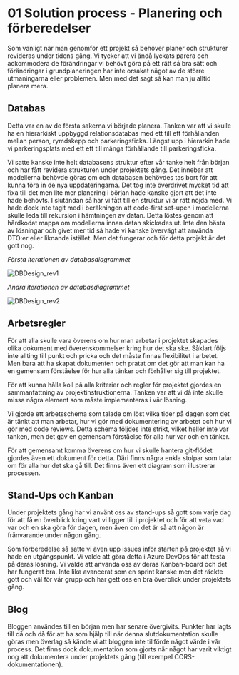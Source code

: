 # 01 Solution process - Planering och förberedelser

Som vanligt när man genomför ett projekt så behöver planer och strukturer revideras under tidens gång. Vi tycker att vi ändå lyckats parera och ackommodera de förändringar vi behövt göra på ett rätt så bra sätt och förändringar i grundplaneringen har inte orsakat något av de större utmaningarna eller problemen. Men med det sagt så kan man ju alltid planera mera.

## Databas

Detta var en av de första sakerna vi började planera. Tanken var att vi skulle ha en hierarkiskt uppbyggd relationsdatabas med ett till ett förhållanden mellan person, rymdskepp och parkeringsficka. Längst upp i hierarkin hade vi parkeringsplats med ett ett till många förhållande till parkeringsficka.

Vi satte kanske inte helt databasens struktur efter vår tanke helt från början och har fått revidera strukturen under projektets gång. Det innebar att modellerna behövde göras om och databasen behövdes tas bort för att kunna föra in de nya uppdateringarna. Det tog inte överdrivet mycket tid att fixa till det men lite mer planering i början hade kanske gjort att det inte hade behövts. I slutändan så har vi fått till en struktur vi är rätt nöjda med. Vi hade dock inte tagit med i beräkningen att code-first set-upen i modellerna skulle leda till rekursion i hämtningen av datan. Detta löstes genom att hårdkodat mappa om modellerna innan datan skickades ut. Inte den bästa av lösningar och givet mer tid så hade vi kanske övervägt att använda DTO:er eller liknande istället. Men det fungerar och för detta projekt är det gott nog.



*Första iterationen av databasdiagrammet*

![DBDesign_rev1](C:\Users\hampe\Repos\Skola\Molntjänster\Projekt\spacepark-grupp-1-spacepark\Documentation\DBDesign_rev1.PNG)

*Andra iterationen av databasdiagrammet*

![DBDesign_rev2](C:\Users\hampe\Repos\Skola\Molntjänster\Projekt\spacepark-grupp-1-spacepark\Documentation\DBDesign_rev2.PNG)





## Arbetsregler

För att alla skulle vara överens om hur man arbetar i projektet skapades olika dokument med överenskommelser kring hur det ska ske. Såklart följs inte allting till punkt och pricka och det måste finnas flexibilitet i arbetet. Men bara att ha skapat dokumenten och pratat om det gör att man kan ha en gemensam förståelse för hur alla tänker och förhåller sig till projektet.

För att kunna hålla koll på alla kriterier och regler för projektet gjordes en sammanfattning av projektinstruktionerna. Tanken var att vi då inte skulle missa några element som måste implementeras i vår lösning. 

[Projektsammanfattning]: C:\Users\hampe\Repos\Skola\Molntjänster\Projekt\spacepark-grupp-1-spacepark\Documentation\Projectoutlineandrules.md

Vi gjorde ett arbetsschema som talade om löst vilka tider på dagen som det är tänkt att man arbetar, hur vi gör med dokumentering av arbetet och hur vi gör med code reviews. Detta schema följdes inte strikt, vilket heller inte var tanken, men det gav en gemensam förståelse för alla hur var och en tänker. 

[Arbetsschema]: C:\Users\hampe\Repos\Skola\Molntjänster\Projekt\spacepark-grupp-1-spacepark\Documentation\Arbetsschema.md

För att gemensamt komma överens om hur vi skulle hantera git-flödet gjordes även ett dokument för detta. Däri finns några enkla stolpar som talar om för alla hur det ska gå till. Det finns även ett diagram som illustrerar processen. 

[Git-Flöde]: C:\Users\hampe\Repos\Skola\Molntjänster\Projekt\spacepark-grupp-1-spacepark\Documentation\GitWorkflowRules.md



## Stand-Ups och Kanban

Under projektets gång har vi använt oss av stand-ups så gott som varje dag för att få en överblick kring vart vi ligger till i projektet och för att veta vad var och en ska göra för dagen, men även om det är så att någon är frånvarande under någon gång.

[Stand-Ups]: C:\Users\hampe\Repos\Skola\Molntjänster\Projekt\spacepark-grupp-1-spacepark\Documentation\Stand-Up.md



Som förberedelse så satte vi även upp issues inför starten på projektet så vi hade en utgångspunkt. Vi valde att göra detta i Azure DevOps för att testa på deras lösning. Vi valde att använda oss av deras Kanban-board och det har fungerat bra. Inte lika avancerat som en sprint kanske  men det räckte gott och väl för vår grupp och har gett oss en bra överblick under projektets gång. 



## Blog	

Bloggen användes till en början men har senare övergivits. Punkter har lagts till då och då för att ha som hjälp till när denna slutdokumentation skulle göras men överlag så kände vi att bloggen inte tillförde något värde i vår process. Det finns dock dokumentation som gjorts när något har varit viktigt nog att dokumentera under projektets gång (till exempel CORS-dokumentationen).